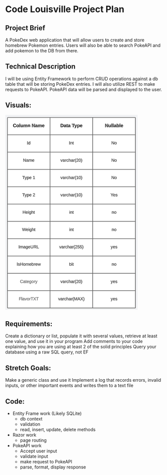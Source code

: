 # Code Louisville Project Plan

## Project Brief
A PokeDex web application that will allow users to create and store homebrew Pokemon entries. Users will also be able to search PokeAPI and add pokemon to the DB from there.

## Technical Description
I will be using Entity Framework to perform CRUD operations against a db table that will be storing PokeDex entries. I will also utilize REST to make requests to PokeAPI. PokeAPI data will be parsed and displayed to the user.

## Visuals: 
![Alt text](./visuals/table_structure.png "test img")

## Requirements:
Create a dictionary or list, populate it with several values, retrieve at least one value, and use it in your program
Add comments to your code explaining how you are using at least 2 of the solid principles
Query your database using a raw SQL query, not EF

## Stretch Goals:
Make a generic class and use it
Implement a log that records errors, invalid inputs, or other important events and writes them to a text file

## Code:
- Entity Frame work (Likely SQLite)
	- db context
	- validation
	- read, insert, update, delete methods
- Razor work
	- page routing
- PokeAPI work
	- Accept user input
	- validate input
	- make request to PokeAPI
	- parse, format, display response
	